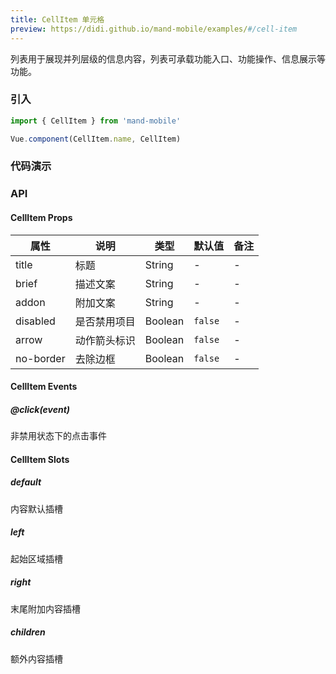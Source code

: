 ```yaml
---
title: CellItem 单元格
preview: https://didi.github.io/mand-mobile/examples/#/cell-item
---
```


列表用于展现并列层级的信息内容，列表可承载功能入口、功能操作、信息展示等功能。

### 引入

```javascript
import { CellItem } from 'mand-mobile'

Vue.component(CellItem.name, CellItem)
```

### 代码演示
<!-- DEMO -->

### API

#### CellItem Props
|属性 | 说明 | 类型 | 默认值|备注|
|----|-----|------|------|------|
|title|标题|String|-|-|
|brief|描述文案|String|-|-|
|addon|附加文案|String|-|-|
|disabled|是否禁用项目|Boolean|`false`|-|
|arrow|动作箭头标识|Boolean|`false`|-|
|no-border|去除边框|Boolean|`false`|-|

#### CellItem Events
##### @click(event)
非禁用状态下的点击事件

#### CellItem Slots

##### default
内容默认插槽

##### left
起始区域插槽

##### right
末尾附加内容插槽

##### children
额外内容插槽
